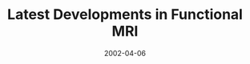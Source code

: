 ---
title: "Latest Developments in Functional MRI"
project_id: 
date: 2002-04-06
conference_id: ""
presenters:
   - peter_bandettini
summary: "<p>Latest Developments in Functional MRI.‚Äù MCW fMRI course, Medical College of Wisc, Milwaukee, WI</p>"
file: /assets/presentations/T115.ppt
filename: T115.ppt
layout: presentation
---